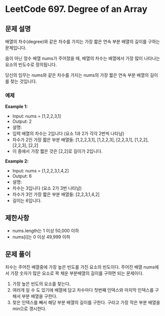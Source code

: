 # LeetCode 697. Degree of an Array

## 문제 설명

배열의 차수(degree)와 같은 차수를 가지는 가장 짧은 연속 부분 배열의 길이를 구하는 문제입니다.

음이 아닌 정수 배열 nums가 주어졌을 때, 배열의 차수는 배열에서 가장 많이 나타나는 요소의 빈도수로 정의됩니다.

당신의 임무는 nums와 같은 차수를 가지는 nums의 가장 짧은 연속 부분 배열의 길이를 찾는 것입니다.

### 예제

**Example 1:**

- Input: nums = [1,2,2,3,1]
- Output: 2
- 설명:
- 입력 배열의 차수는 2입니다 (요소 1과 2가 각각 2번씩 나타남)
- 차수가 2인 가장 짧은 부분 배열들: [1,2,2,3,1], [1,2,2,3], [2,2,3,1], [1,2,2], [2,2,3], [2,2]
- 이 중에서 가장 짧은 것은 [2,2]로 길이가 2입니다.

**Example 2:**

- Input: nums = [1,2,2,3,1,4,2]
- Output: 6
- 설명:
- 차수는 3입니다 (요소 2가 3번 나타남)
- 차수가 3인 가장 짧은 부분 배열들: [2,2,3,1,4,2]
- 길이는 6입니다.

## 제한사항

- nums.length는 1 이상 50,000 이하
- nums[i]는 0 이상 49,999 이하

## 문제 풀이

차수는 주어진 배열중에 가장 높은 빈도를 가진 요소의 빈도이다. 주어진 배열 nums에서 가장 숫자가 많은 요소로 꽉 채운 부분배열의 길이를 구하면 되는 문제이다.

1. 가장 높은 빈도의 요소를 찾는다.
2. 여러개 일 수 도 있기에 배열에 담고 차수마다 첫번쨰 인덱스와 마지막 인덱스를 구해서 부분 배열을 구한다.
3. 찾은 인덱스를 빼서 해당 부분 배열의 길이를 구한다. 구라고 가장 작은 부분 배열을 min으로 갱시한다.
